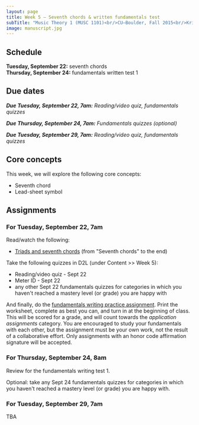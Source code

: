 ```yaml
---
layout: page
title: Week 5 – Seventh chords & written fundamentals test
subTitle: "Music Theory 1 (MUSC 1101)<br/>CU–Boulder, Fall 2015<br/>Kris Shaffer, Ph.D. – instructor"
image: manuscript.jpg
---
```


## Schedule

**Tuesday, September 22:** seventh chords  
**Thursday, September 24:** fundamentals written test 1 

## Due dates

***Due Tuesday, September 22, 7am:*** *Reading/video quiz, fundamentals quizzes* 

***Due Thursday, September 24, 7am:*** *Fundamentals quizzes (optional)*  

***Due Tuesday, September 29, 7am:*** *Reading/video quiz, fundamentals quizzes*

## Core concepts

This week, we will explore the following core concepts:

- Seventh chord  
- Lead-sheet symbol


## Assignments

### For Tuesday, September 22, 7am

Read/watch the following:

- [Triads and seventh chords](http://openmusictheory.com/triads.html) (from "Seventh chords" to the end)  

Take the following quizzes in D2L (under Content >> Week 5):

- Reading/video quiz - Sept 22  
- Meter ID - Sept 22  
- any other Sept 22 fundamentals quizzes for categories in which you haven't reached a mastery level (or grade) you are happy with

And finally, do the [fundamentals writing practice assignment](/media/WritingAssignment2.pdf). Print the worksheet, complete as best you can, and turn in at the beginning of class. This will be scored for a grade, and will count towards the *application assignments* category. You are encouraged to study your fundamentals with each other, but the assignment must be your own work, not the result of a collaborative effort. Only assignments with an honor code affirmation signature will be accepted.


### For Thursday, September 24, 8am

Review for the fundamentals writing test 1.

Optional: take any Sept 24 fundamentals quizzes for categories in which you haven't reached a mastery level (or grade) you are happy with.


### For Tuesday, September 29, 7am

TBA